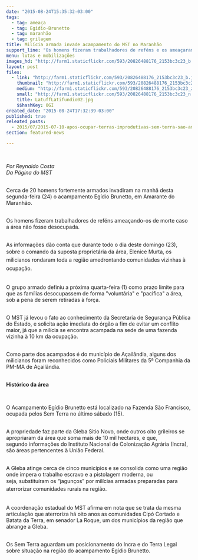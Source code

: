 ```yaml
---
date: "2015-08-24T15:35:32-03:00"
tags:
  - tag: ameaça
  - tag: Egidio-Brunetto
  - tag: maranhão
  - tag: grilagem
title: Milícia armada invade acampamento do MST no Maranhão
support_line: "Os homens fizeram trabalhadores de reféns e os ameaçaram de morte caso a área não seja desocupada. "
menu: lutas e mobilizações
images_hd: "http://farm1.staticflickr.com/593/20826488176_2153bc3c23_b.jpg"
layout: post
files:
  - link: "http://farm1.staticflickr.com/593/20826488176_2153bc3c23_b.jpg"
    thumbnail: "http://farm1.staticflickr.com/593/20826488176_2153bc3c23_t.jpg"
    medium: "http://farm1.staticflickr.com/593/20826488176_2153bc3c23_z.jpg"
    small: "http://farm1.staticflickr.com/593/20826488176_2153bc3c23_n.jpg"
    title: LatuffLatifundio02.jpg
    $$hashKey: 0GI
created_date: "2015-08-24T17:32:39-03:00"
published: true
releated_posts:
  - 2015/07/2015-07-10-apos-ocupar-terras-improdutivas-sem-terra-sao-ameacados-em-mg.md
section: featured-news

---
```

<p>&nbsp;</p>

<p><em>Por Reynaldo Costa<br />
Da P&aacute;gina do MST</em></p>

<div><br />
Cerca de 20 homens fortemente armados&nbsp;invadiram na manh&atilde;&nbsp;desta segunda-feira&nbsp;(24)&nbsp;o acampamento Eg&iacute;dio Brunetto, em Amarante do Maranh&atilde;o.&nbsp;</div>

<p><br />
Os homens fizeram trabalhadores de ref&eacute;ns amea&ccedil;ando-os de morte caso a &aacute;rea n&atilde;o fosse&nbsp;desocupada.</p>

<p><br />
As informa&ccedil;&otilde;es d&atilde;o conta que durante todo o dia deste domingo (23), sobre o comando da&nbsp;<span style="line-height: 20.7999992370605px;">suposta propriet&aacute;ria da &aacute;rea,&nbsp;</span><span style="line-height: 1.6;">Elenice Murta, os milicianos rondaram toda a regi&atilde;o amedrontando comunidades vizinhas &agrave; ocupa&ccedil;&atilde;o.</span></p>

<p><br />
O grupo armado definiu a pr&oacute;xima quarta-feira (1)&nbsp;como prazo limite para que as fam&iacute;lias desocupassem de forma &quot;volunt&aacute;ria&quot; e &quot;pacifica&quot; a &aacute;rea, sob&nbsp;a pena de serem retiradas &agrave; for&ccedil;a.</p>

<p><br />
O MST j&aacute; levou o fato ao conhecimento da Secretaria de Seguran&ccedil;a P&uacute;blica do Estado, e solicita a&ccedil;&atilde;o imediata do &oacute;rg&atilde;o a fim de evitar um conflito maior, j&aacute; que a mil&iacute;cia se encontra acampada na sede de uma fazenda vizinha &agrave;&nbsp;10&nbsp;km da ocupa&ccedil;&atilde;o.</p>

<p><br />
Como parte dos acampados &eacute; do munic&iacute;pio de A&ccedil;ail&acirc;ndia, alguns dos milicianos foram reconhecidos como Policiais Militares da 5&ordf; Companhia da PM-MA de A&ccedil;ail&acirc;ndia.</p>

<p><br />
<strong>Hist&oacute;rico da &aacute;rea&nbsp;</strong></p>

<p>&nbsp;</p>

<p>O Acampamento Eg&iacute;dio Brunetto est&aacute; localizado na&nbsp;Fazenda S&atilde;o Francisco, ocupada pelos Sem Terra&nbsp;no &uacute;ltimo s&aacute;bado (15).</p>

<p><br />
A propriedade faz parte da Gleba Sitio Novo, onde outros oito grileiros se apropriaram&nbsp;da &aacute;rea que soma mais de 10 mil hectares, e que, segundo&nbsp;informa&ccedil;&otilde;es&nbsp;do Instituto&nbsp;Nacional de Coloniza&ccedil;&atilde;o Agr&aacute;ria (Incra), s&atilde;o &aacute;reas pertencentes &agrave;&nbsp;Uni&atilde;o Federal.</p>

<p><br />
A Gleba atinge cerca de cinco munic&iacute;pios&nbsp;e se consolida como uma regi&atilde;o onde impera o trabalho escravo e a pistolagem moderna, ou seja,&nbsp;<span style="line-height: 20.7999992370605px;">substitu&iacute;ram os &ldquo;jagun&ccedil;os&rdquo; por mil&iacute;cias armadas preparadas para aterrorizar comunidades rurais na regi&atilde;o.</span>&nbsp;</p>

<p><br />
A coordena&ccedil;&atilde;o estadual do MST afirma em nota que se trata da mesma articula&ccedil;&atilde;o&nbsp;que aterroriza h&aacute; oito anos as comunidades Cip&oacute; Cortado e Batata da Terra, em senador La Roque, um dos munic&iacute;pios da regi&atilde;o que abrange&nbsp;a Gleba.</p>

<p><br />
Os Sem Terra aguardam um&nbsp;posicionamento do Incra&nbsp;e do Terra Legal sobre situa&ccedil;&atilde;o na regi&atilde;o do acampamento Eg&iacute;dio Brunetto.</p>
